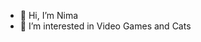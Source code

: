 - 👋 Hi, I’m Nima
- 👀 I’m interested in Video Games and Cats
<!--- - 💞️ I’m looking to collaborate on ... --->
<!--- - 📫 How to reach me ... --->

<!---
n-ii-ma/n-ii-ma is a ✨ special ✨ repository because its `README.md` (this file) appears on your GitHub profile.
You can click the Preview link to take a look at your changes.
--->
